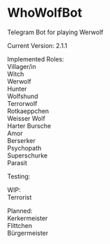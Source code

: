 # WhoWolfBot
Telegram Bot for playing Werwolf

Current Version: 2.1.1

Implemented Roles:\
Villager/in\
Witch\
Werwolf\
Hunter\
Wolfshund\
Terrorwolf\
Rotkaeppchen\
Weisser Wolf\
Harter Bursche\
Amor\
Berserker\
Psychopath\
Superschurke\
Parasit

Testing:

WIP:\
Terrorist

Planned:\
Kerkermeister\
Flittchen\
Bürgermeister